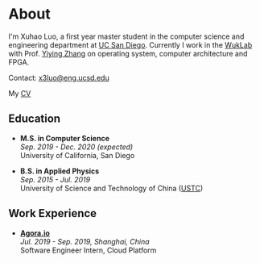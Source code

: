 # About

I'm Xuhao Luo, a first year master student in the computer science and engineering department at [UC San Diego](https://cse.ucsd.edu). Currently I work in the [WukLab](http://wuklab.io) with Prof. [Yiying Zhang](https://cseweb.ucsd.edu/~yiying/) on operating system, computer architecture and FPGA.

Contact: x3luo@eng.ucsd.edu

<p>
  My
  <a href="/Luo_Xuhao_CV.pdf">CV</a>
</p>

## Education

- **M.S. in Computer Science**  
*Sep. 2019 - Dec. 2020 (expected)*    
University of California, San Diego

- **B.S. in Applied Physics**  
*Sep. 2015 - Jul. 2019*  
University of Science and Technology of China ([USTC](https://en.ustc.edu.cn))

## Work Experience

- **[Agora.io](https://agora.io)**  
*Jul. 2019 - Sep. 2019, Shanghai, China*  
Software Engineer Intern, Cloud Platform
